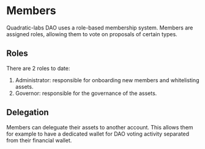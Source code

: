 # Members
Quadratic-labs DAO uses a role-based membership system. Members are assigned roles, allowing them to vote on proposals of certain types.

## Roles
There are 2 roles to date:

  1. Administrator: responsible for onboarding new members and whitelisting assets.
  1. Governor: responsible for the governance of the assets.

## Delegation
Members can deleguate their assets to another account. This allows them for example to have a dedicated wallet for DAO voting activity separated from their financial wallet.
